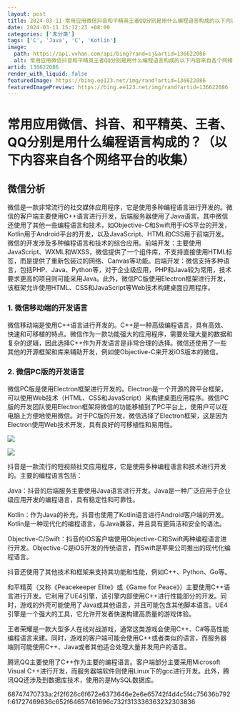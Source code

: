 ```yaml
---
layout: post
title: 2024-03-11-常用应用微信抖音和平精英王者QQ分别是用什么编程语言构成的以下内容来自各个网络平台的收集
date: 2024-03-11 15:12:23 +08:00
categories: ['未分类']
tags: ['C', 'Java', 'C', 'Kotlin']
image:
  path: https://api.vvhan.com/api/bing?rand=sj&artid=136622086
  alt: 常用应用微信抖音和平精英王者QQ分别是用什么编程语言构成的以下内容来自各个网络平台的收集
artid: 136622086
render_with_liquid: false
featuredImage: https://bing.ee123.net/img/rand?artid=136622086
featuredImagePreview: https://bing.ee123.net/img/rand?artid=136622086
---
```


# 常用应用微信、抖音、和平精英、王者、QQ分别是用什么编程语言构成的？（以下内容来自各个网络平台的收集）

## **微信分析**

微信是一款非常流行的社交媒体应用程序，它是使用多种编程语言进行开发的。微信的客户端主要使用C++语言进行开发，后端服务器使用了Java语言。其中微信还使用了其他一些编程语言和技术，如Objective-C和Swift用于iOS平台的开发，Kotlin用于Android平台的开发，以及JavaScript、HTML和CSS用于前端开发。微信的开发涉及多种编程语言和技术的综合应用。前端开发：主要使用JavaScript、WXML和WXSS，微信提供了一个组件库，不支持直接使用HTML标签，而是提供了重新包装过的网络、Canvas等功能。后端开发：微信支持多种语言，包括PHP、Java、Python等，对于企业级应用，PHP和Java较为常用，技术要求更高的项目则可能采用Java。此外，微信PC版使用Electron框架进行开发，该框架允许使用HTML、CSS和JavaScript等Web技术构建桌面应用程序。

### 1. 微信移动端的开发语言

微信移动端是使用C++语言进行开发的。C++是一种高级编程语言，具有高效、快速和可移植的特点。微信作为一款功能强大的应用程序，需要处理大量的数据和复杂的逻辑，因此选择C++作为开发语言是非常合理的选择。微信还使用了一些其他的开源框架和库来辅助开发，例如使Objective-C来开发iOS版本的微信。

### 2. 微信PC版的开发语言

微信PC版是使用Electron框架进行开发的。Electron是一个开源的跨平台框架，可以使用Web技术（HTML、CSS和JavaScript）来构建桌面应用程序。微信PC版的开发团队使用Electron框架将微信的功能移植到了PC平台上，使用户可以在电脑上方便地使用微信。对于PC版的开发，微信选择了Electron框架，这是因为Electron使用Web技术开发，具有良好的可移植性和易用性。

![](https://i-blog.csdnimg.cn/blog_migrate/ea96d2721550fbb55778c5d98e31f3a9.webp?x-image-process=image/format,png)

![](https://i-blog.csdnimg.cn/blog_migrate/2c7ca76d29aa30ae4e78b93899207bf8.png)

抖音是一款流行的短视频社交应用程序，它是使用多种编程语言和技术进行开发的。主要的编程语言包括：
  
Java：抖音的后端服务主要使用Java语言进行开发。Java是一种广泛应用于企业级应用开发的编程语言，具有稳定性和可靠性。
  
Kotlin：作为Java的补充，抖音也使用了Kotlin语言进行Android客户端的开发。Kotlin是一种现代化的编程语言，与Java兼容，并且具有更简洁和安全的语法。
  
Objective-C/Swift：抖音的iOS客户端使用Objective-C和Swift两种编程语言进行开发。Objective-C是iOS开发的传统语言，而Swift是苹果公司推出的现代化编程语言。
  
抖音还使用了其他技术和框架来支持其功能和性能，例如C++、Python、Go等。

和平精英（又称《Peacekeeper Elite》或《Game for Peace》）主要使用C++语言进行开发。它利用了UE4引擎，该引擎内部使用C++进行性能部分的开发。同时，游戏的外壳可能使用了Java或其他语言，并且可能包含其他脚本语言。UE4引擎是一个强大的工具，它允许开发者快速构建高质量的游戏体验。

王者荣耀是一款大型多人在线对战游戏，通常这类游戏会使用C++、C#等高性能编程语言来建。同时，游戏的客户端可能会使用C++或者类似的语言，而服务器端则可能使用C++、Java或者其他适合处理大量并发用户的语言。

腾讯QQ主要使用了C++作为主要的编程语言。客户端部分主要采用Microsoft Visual C++进行开发，而服务器端软件则使用Linux下的gcc进行开发。此外，腾讯QQ还涉及到数据库技术，使用的是MySQL数据库。

68747470733a:2f2f626c6f672e6373646e2e6e65742f4d4c5f4c75636b792f:61727469636c652f64657461696c732f313336363232303836